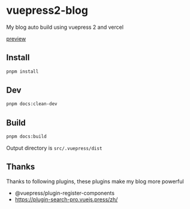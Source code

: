 # vuepress2-blog

My blog auto build using vuepress 2 and vercel

[preview](https://terwer.space)

## Install

```bash
pnpm install
```

## Dev

```bash
pnpm docs:clean-dev
```

## Build

```bash
pnpm docs:build
```

Output directory is `src/.vuepress/dist`

## Thanks

Thanks to following plugins, these plugins make my blog more powerful

- @vuepress/plugin-register-components
- https://plugin-search-pro.vuejs.press/zh/
